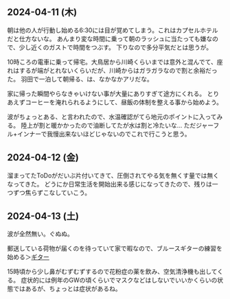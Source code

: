 ## 2024-04-11 (木)

朝は他の人が行動し始める6:30には目が覚めてしまう。これはカプセルホテルだと仕方ないな。
あんまり変な時間に乗って朝のラッシュに当たっても嫌なので、少し近くのガストで時間をつぶす。
下りなので多分平気だとは思うが。

10時ころの電車に乗って帰宅。大鳥居から川崎くらいまでは意外と混んでて、座れはするが端がとれないくらいだが、川崎からはガラガラなので割と余裕だった。
羽田で一泊して朝帰る、は、なかなかアリだな。

家に帰った瞬間やらなきゃいけない事が大量にありすぎて途方にくれる。
とりあえずコーヒーを淹れられるようにして、昼飯の体制を整える事から始めよう。

波がちょっとある、と言われたので、水温確認がてら地元のポイントに入ってみる。
陸上が割と暖かかったので油断してたが水は割と冷たいな…
ただジャーフル+インナーで我慢出来ないほどじゃないのでこれで行こうと思う。

## 2024-04-12 (金)

溜まってたToDoがだいぶ片付いてきて、圧倒されてやる気を無くす量では無くなってきた。
どうにか日常生活を開始出来る感じになってきたので、残りは一つずつ焦らずこなしていこう。

## 2024-04-13 (土)

波が全然無い。ぐぬぬ。

郵送している荷物が届くのを待っていて家で暇なので、ブルースギターの練習を始める＞[ギター](%E3%82%AE%E3%82%BF%E3%83%BC)

15時頃から少し鼻がむずむずするので花粉症の薬を飲み、空気清浄機も出してくる。
症状的には例年のGWの頃くらいでマスクなどはしないでいいかくらいの状態ではあるが、ちょっとは症状があるね。